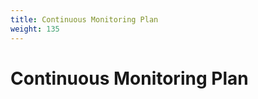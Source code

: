 ```yaml
---
title: Continuous Monitoring Plan
weight: 135
---
```

# Continuous Monitoring Plan

<!-- 
todo:

- Give brief narrative followed by an example of the user guide

 -->
